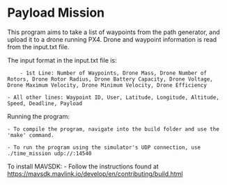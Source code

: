 # Payload Mission

This program aims to take a list of waypoints from the path generator, and upload it to a drone running PX4. Drone and waypoint information is read from the input.txt file.

The input format in the input.txt file is:

        - 1st Line: Number of Waypoints, Drone Mass, Drone Number of Rotors, Drone Rotor Radius, Drone Battery Capacity, Drone Voltage, Drone Maximum Velocity, Drone Minimum Velocity, Drone Efficiency 

	- All other lines: Waypoint ID, User, Latitude, Longitude, Altitude, Speed, Deadline, Payload


Running the program:

	- To compile the program, navigate into the build folder and use the 'make' command.

	- To run the program using the simulator's UDP connection, use ./time_mission udp://:14540

To install MAVSDK:
	- Follow the instructions found at https://mavsdk.mavlink.io/develop/en/contributing/build.html
	

